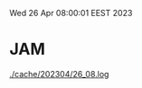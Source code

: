 Wed 26 Apr 08:00:01 EEST 2023
# JAM
<a href='./cache/202304/26_08.log'>./cache/202304/26_08.log</a>
